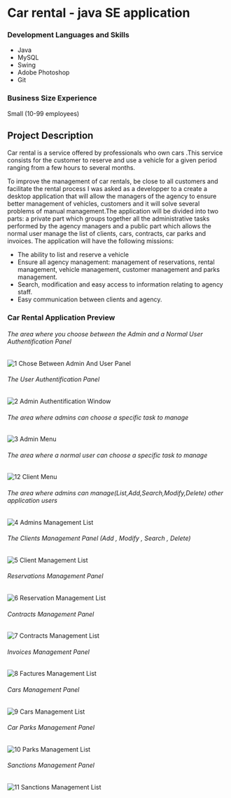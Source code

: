 # Car rental - java SE application

### Development Languages and Skills
- Java
- MySQL
- Swing
- Adobe Photoshop 
- Git 

### Business Size Experience
Small (10-99 employees)

## Project Description 
Car rental is a service offered by professionals who own cars .This service consists for the customer to reserve and use a vehicle for a given period ranging from a few hours to several months. 

To improve the management of car rentals, be close to all customers and facilitate the rental process I was asked as a developper to a create a desktop application that will allow the managers of the agency to ensure better management of vehicles, customers and it will solve several problems of manual management.The application will be divided into two parts: a private part which groups together all the administrative tasks performed by the agency managers and a public part which allows the normal user manage the list of clients, cars, contracts, car parks and invoices. 
The application will have the following missions: 
- The ability to list and reserve a vehicle 
- Ensure all agency management: management of reservations, rental management, vehicle management, customer management and parks management.
- Search, modification and easy access to information relating to agency staff. 
- Easy communication between clients and agency.

### Car Rental Application Preview

###### The area where you choose between the Admin and a Normal User Authentification Panel

![1 Chose Between Admin And User Panel](https://user-images.githubusercontent.com/75227040/134512469-7f9434d2-fed8-4bc7-a62a-e75d5a75ddd2.PNG)

###### The User Authentification Panel

![2 Admin Authentification Window](https://user-images.githubusercontent.com/75227040/134513347-fd7df57a-e2ea-4b5c-b4c7-a9448e6c5e41.PNG)

###### The area where admins can choose a specific task to manage

![3 Admin Menu](https://user-images.githubusercontent.com/75227040/134513900-0d159b3b-f0be-4349-8d01-ba1c8738b5e7.PNG)

###### The area where a normal user can choose a specific task to manage

![12 Client Menu](https://user-images.githubusercontent.com/75227040/134514207-6301a88e-d988-4fef-aaa0-cccf25757b8c.PNG)

###### The area where admins can manage(List,Add,Search,Modify,Delete) other application users

![4 Admins Management List](https://user-images.githubusercontent.com/75227040/134514403-3998e188-5e65-4874-8e68-2c088ded9fda.PNG)

###### The Clients Management Panel (Add , Modify , Search , Delete)

![5 Client Management List](https://user-images.githubusercontent.com/75227040/134515887-e19d2c3c-be62-4d43-b8c2-624d562bb8dc.PNG)

###### Reservations Management Panel

![6 Reservation Management List](https://user-images.githubusercontent.com/75227040/134515919-6e9fd4bf-d2ae-44c8-b756-b38e54fa6805.PNG)

###### Contracts Management Panel

![7 Contracts Management List](https://user-images.githubusercontent.com/75227040/134516538-7bf701af-6158-4a7b-a47f-565c2ef94253.PNG)

###### Invoices Management Panel

![8 Factures Management List](https://user-images.githubusercontent.com/75227040/134516578-846c7597-efbc-4109-b764-2a998abec612.PNG)

###### Cars Management Panel

![9 Cars Management List](https://user-images.githubusercontent.com/75227040/134516638-4b7de88a-e2bd-4c49-b74c-f92bac17948d.PNG)

###### Car Parks Management Panel

![10 Parks Management List](https://user-images.githubusercontent.com/75227040/134516768-71cfcbe4-9a36-44ae-938d-8c3d6eeba362.PNG)

###### Sanctions Management Panel

![11 Sanctions Management List](https://user-images.githubusercontent.com/75227040/134516923-086edd23-3587-4391-85a9-e3fe5c524309.PNG)

